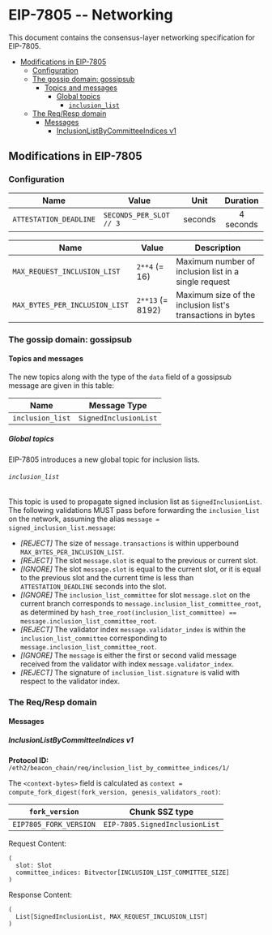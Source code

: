 # EIP-7805 -- Networking

This document contains the consensus-layer networking specification for EIP-7805.

<!-- mdformat-toc start --slug=github --no-anchors --maxlevel=6 --minlevel=2 -->

- [Modifications in EIP-7805](#modifications-in-eip-7805)
  - [Configuration](#configuration)
  - [The gossip domain: gossipsub](#the-gossip-domain-gossipsub)
    - [Topics and messages](#topics-and-messages)
      - [Global topics](#global-topics)
        - [`inclusion_list`](#inclusion_list)
  - [The Req/Resp domain](#the-reqresp-domain)
    - [Messages](#messages)
      - [InclusionListByCommitteeIndices v1](#inclusionlistbycommitteeindices-v1)

<!-- mdformat-toc end -->

## Modifications in EIP-7805

### Configuration

| Name                   | Value                   |  Unit   | Duration  |
| ---------------------- | ----------------------- | :-----: | :-------: |
| `ATTESTATION_DEADLINE` | `SECONDS_PER_SLOT // 3` | seconds | 4 seconds |

| Name                           | Value            | Description                                                |
| ------------------------------ | ---------------- | ---------------------------------------------------------- |
| `MAX_REQUEST_INCLUSION_LIST`   | `2**4` (= 16)    | Maximum number of inclusion list in a single request       |
| `MAX_BYTES_PER_INCLUSION_LIST` | `2**13` (= 8192) | Maximum size of the inclusion list's transactions in bytes |

### The gossip domain: gossipsub

#### Topics and messages

The new topics along with the type of the `data` field of a gossipsub message are given in this table:

| Name             | Message Type          |
| ---------------- | --------------------- |
| `inclusion_list` | `SignedInclusionList` |

##### Global topics

EIP-7805 introduces a new global topic for inclusion lists.

###### `inclusion_list`

This topic is used to propagate signed inclusion list as `SignedInclusionList`.
The following validations MUST pass before forwarding the `inclusion_list` on the network, assuming the alias `message = signed_inclusion_list.message`:

- _[REJECT]_ The size of `message.transactions` is within upperbound `MAX_BYTES_PER_INCLUSION_LIST`.
- _[REJECT]_ The slot `message.slot` is equal to the previous or current slot.
- _[IGNORE]_ The slot `message.slot` is equal to the current slot, or it is equal to the previous slot and the current time is less than `ATTESTATION_DEADLINE` seconds into the slot.
- _[IGNORE]_ The `inclusion_list_committee` for slot `message.slot` on the current branch corresponds to `message.inclusion_list_committee_root`, as determined by `hash_tree_root(inclusion_list_committee) == message.inclusion_list_committee_root`.
- _[REJECT]_ The validator index `message.validator_index` is within the `inclusion_list_committee` corresponding to `message.inclusion_list_committee_root`.
- _[IGNORE]_ The `message` is either the first or second valid message received from the validator with index `message.validator_index`.
- _[REJECT]_ The signature of `inclusion_list.signature` is valid with respect to the validator index.

### The Req/Resp domain

#### Messages

##### InclusionListByCommitteeIndices v1

**Protocol ID:** `/eth2/beacon_chain/req/inclusion_list_by_committee_indices/1/`

The `<context-bytes>` field is calculated as `context = compute_fork_digest(fork_version, genesis_validators_root)`:

<!-- eth2spec: skip -->

| `fork_version`         | Chunk SSZ type                 |
| ---------------------- | ------------------------------ |
| `EIP7805_FORK_VERSION` | `EIP-7805.SignedInclusionList` |

Request Content:

```
(
  slot: Slot
  committee_indices: Bitvector[INCLUSION_LIST_COMMITTEE_SIZE]
)
```

Response Content:

```
(
  List[SignedInclusionList, MAX_REQUEST_INCLUSION_LIST]
)
```

